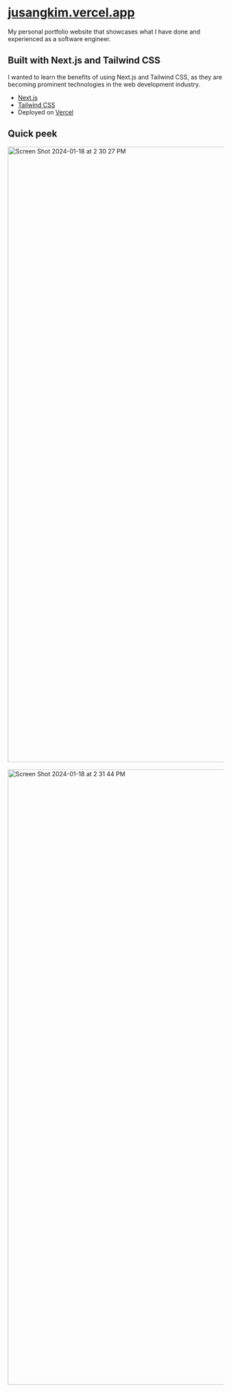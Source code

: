 # [jusangkim.vercel.app](https://jusangkim.vercel.app/)

My personal portfolio website that showcases what I have done and experienced as a software engineer.

## Built with Next.js and Tailwind CSS

I wanted to learn the benefits of using Next.js and Tailwind CSS, as they are becoming prominent technologies in the web development industry.

- [Next.js](https://nextjs.org)
- [Tailwind CSS](https://tailwindcss.com)
- Deployed on [Vercel](https://vercel.com/)

## Quick peek
<img width="1436" alt="Screen Shot 2024-01-18 at 2 30 27 PM" src="https://github.com/kimjusang/portfolio/assets/57928024/159467a0-0285-4d13-927e-251b7da5524b">
&nbsp;
<img width="1436" alt="Screen Shot 2024-01-18 at 2 31 44 PM" src="https://github.com/kimjusang/portfolio/assets/57928024/337399f9-c4b1-4478-b678-e96e31cbd6b4">
